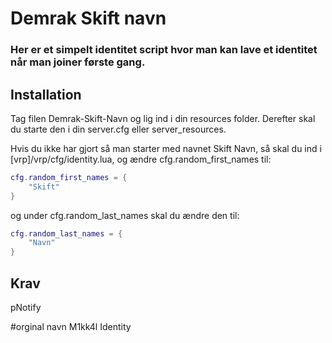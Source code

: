 # Demrak Skift navn

### Her er et simpelt identitet script hvor man kan lave et identitet når man joiner første gang.

## Installation
Tag filen Demrak-Skift-Navn og lig ind i din resources folder. Derefter skal du starte den i din server.cfg eller server_resources. 

Hvis du ikke har gjort så man starter med navnet Skift Navn, så skal du ind i [vrp]/vrp/cfg/identity.lua, og ændre cfg.random_first_names til:

```lua
cfg.random_first_names = {
	"Skift"
}
```
og under cfg.random_last_names skal du ændre den til: 

```lua
cfg.random_last_names = {
	"Navn"
}
```

## Krav 

pNotify

#orginal navn M1kk4l Identity
